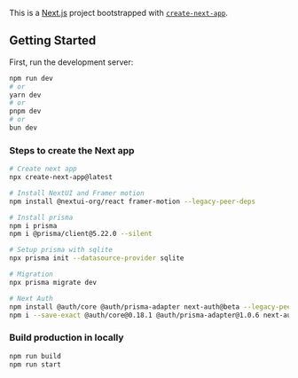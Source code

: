 This is a [Next.js](https://nextjs.org) project bootstrapped with [`create-next-app`](https://nextjs.org/docs/app/api-reference/cli/create-next-app).

## Getting Started

First, run the development server:

```bash
npm run dev
# or
yarn dev
# or
pnpm dev
# or
bun dev
```

### Steps to create the Next app

```bash
# Create next app
npx create-next-app@latest

# Install NextUI and Framer motion
npm install @nextui-org/react framer-motion --legacy-peer-deps

# Install prisma
npm i prisma
npm i @prisma/client@5.22.0 --silent

# Setup prisma with sqlite
npx prisma init --datasource-provider sqlite

# Migration
npx prisma migrate dev

# Next Auth
npm install @auth/core @auth/prisma-adapter next-auth@beta --legacy-peer-deps
npm i --save-exact @auth/core@0.18.1 @auth/prisma-adapter@1.0.6 next-auth@5.0.0-beta.3 --legacy-peer-deps

```

### Build production in locally

```bash
npm run build
npm run start
```
